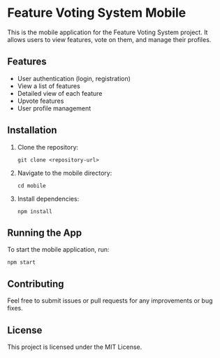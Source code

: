 # Feature Voting System Mobile

This is the mobile application for the Feature Voting System project. It allows users to view features, vote on them, and manage their profiles.

## Features

- User authentication (login, registration)
- View a list of features
- Detailed view of each feature
- Upvote features
- User profile management

## Installation

1. Clone the repository:
   ```
   git clone <repository-url>
   ```

2. Navigate to the mobile directory:
   ```
   cd mobile
   ```

3. Install dependencies:
   ```
   npm install
   ```

## Running the App

To start the mobile application, run:
```
npm start
```

## Contributing

Feel free to submit issues or pull requests for any improvements or bug fixes. 

## License

This project is licensed under the MIT License.